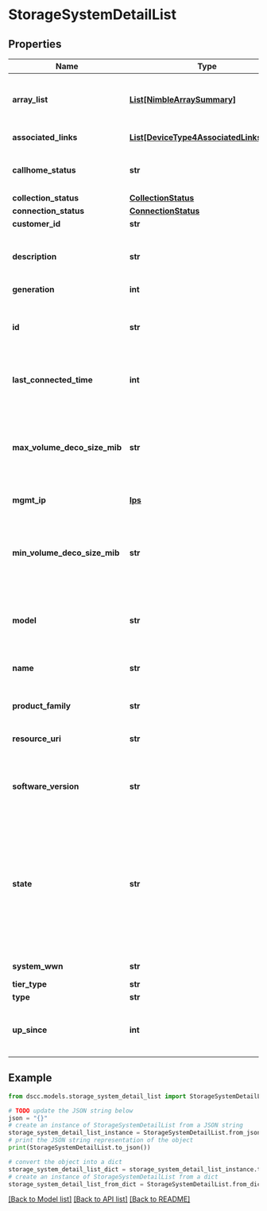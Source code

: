 # StorageSystemDetailList


## Properties

Name | Type | Description | Notes
------------ | ------------- | ------------- | -------------
**array_list** | [**List[NimbleArraySummary]**](NimbleArraySummary.md) | The list of Nimble arrays part of this system. | [optional] 
**associated_links** | [**List[DeviceType4AssociatedLinksInner]**](DeviceType4AssociatedLinksInner.md) | Associated Links Details | [optional] 
**callhome_status** | **str** | Device Call-home connectivity status. | [optional] 
**collection_status** | [**CollectionStatus**](CollectionStatus.md) |  | [optional] 
**connection_status** | [**ConnectionStatus**](ConnectionStatus.md) |  | [optional] 
**customer_id** | **str** | customerId | [optional] 
**description** | **str** | A brief description of the storage system. | [optional] 
**generation** | **int** | generation | [optional] 
**id** | **str** | UUID string uniquely identifying the storage system object. | [optional] 
**last_connected_time** | **int** | Last time when the system was connected | [optional] 
**max_volume_deco_size_mib** | **str** | Maximum supported volume DECO size. This is applicable for 10.4.0 and above versions. | [optional] 
**mgmt_ip** | [**Ips**](Ips.md) |  | [optional] 
**min_volume_deco_size_mib** | **str** | Minimum supported volume DECO size. This is applicable for 10.4.0 and above versions. | [optional] 
**model** | **str** | Model of the storage system &#x60;Filter, Sort&#x60; | [optional] 
**name** | **str** | A name to identify the storage system. &#x60;Filter, Sort&#x60; | [optional] 
**product_family** | **str** | Storage device type | [optional] 
**resource_uri** | **str** | resourceUri for detailed storage object | [optional] 
**software_version** | **str** | Software version of the storage system &#x60;Filter, Sort&#x60; | [optional] 
**state** | **str** | For deviceType1 State derived from ports, enclosure, disk and node state for deviceType2 state is state reported by deviceType2 array &#x60;Filter&#x60; | [optional] 
**system_wwn** | **str** | WWN of the array | [optional] 
**tier_type** | **str** | StorageTier. | [optional] 
**type** | **str** | type | [optional] 
**up_since** | **int** | The time that the system has been up since | [optional] 

## Example

```python
from dscc.models.storage_system_detail_list import StorageSystemDetailList

# TODO update the JSON string below
json = "{}"
# create an instance of StorageSystemDetailList from a JSON string
storage_system_detail_list_instance = StorageSystemDetailList.from_json(json)
# print the JSON string representation of the object
print(StorageSystemDetailList.to_json())

# convert the object into a dict
storage_system_detail_list_dict = storage_system_detail_list_instance.to_dict()
# create an instance of StorageSystemDetailList from a dict
storage_system_detail_list_from_dict = StorageSystemDetailList.from_dict(storage_system_detail_list_dict)
```
[[Back to Model list]](../README.md#documentation-for-models) [[Back to API list]](../README.md#documentation-for-api-endpoints) [[Back to README]](../README.md)


